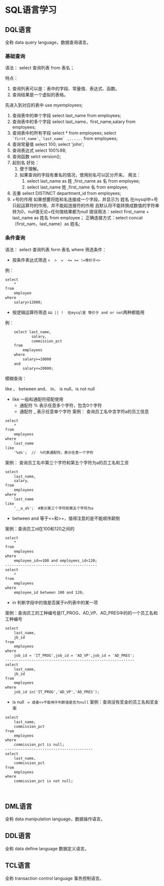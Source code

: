 # SQL语言学习

## DQL语言

全称 data query language，数据查询语言。

### 基础查询

语法：
select 查询列表 from 表名；

特点：

1. 查询列表可以是：表中的字段、常量值、表达式、函数。
2. 查询结果是一个虚拟的表格。

先进入到对应的表中
use myemployees;

1. 查询表中的单个字段
 select last_name from employees;
2. 查询表中的多个字段
 select last_name，first_name,salary from employees;
3. 查询表中的所有字段
 select * from employees;
 select `` `first_name`,`last_name` ,...... `` from employees;
4. 查询常量值
 select 100;
 select 'john';
5. 查询表达式
 select 100%98;
6. 查询函数
 selct version();
7. 起别名 好处：
    1. 便于理解。
    2. 如果查询的字段有重名的情况，使用别名可以区分开来。
    用法：
        1. select last_name as 姓 ,first_name as 名 from employee;
        2. select last_name 姓 ,first_name 名 from employee;
8. 去重
select DISTINCT department_id from employees;
9. +号的作用
如果想要将姓和名连接成一个字段，并显示为 姓名
在mysql中+号只起运算符的作用，并不能起连接符的作用
且默认将不能转换成数值的字符串转为0，null值无论+任何值结果都为null
错误用法：select first_name + last_name as 姓名 from employee；
正确连接方式：select concat（first_nam，last_name）as 姓名;

### 条件查询

语法：
select 查询列表 form 表名 where 筛选条件：

- 按条件表达式筛选  `<  >  =  <= >= !=等价于<>`

例： 

``` txt
select 
    * 
from 
    employee 
where 
    salary>12000;
```

- 按逻辑运算符筛选  `&& || !  在mysql里 等价于 and or not`两种都能用

例：

``` txt
    select last_name,
            salary,
            commission_pct
    from
        employees
    where
        salary>=10000
    and
        salary<=20000;
```

模糊查询：

like 、 between and、 in、 is null、is not null

- like 一般和通配符搭配使用
  - 通配符 % 表示任意多个字符，包含0个字符
  - 通配符 _ 表示任意单个字符
案例： 查询员工名中含字符a的员工信息

```txt
select
    *
from
    employees
where
    last_name
like
    '%a%';  //  %代表通配符，表示任意一个字符
```

案例： 查询员工名中第三个字符和第五个字符为a的员工名和工资

``` txt
select
    last_name,
    salary，
from
    employees
where
    last_name
like
    '__a_a%';  #表示第三个字符和第五个字符为a
```

- between and  等于<=和>=，值得注意的是不能顺序颠倒

案例：查询员工id在100和120之间的

```txt
select
    *
from
    employees
where
    employee_id>=100 and employees_id<120;
------------------------------------------
select
    *
from
    employees
where
    employee_id between 100 and 120;
```

- in   判断字段中的值是否属于in列表中的某一项

案例：查询员工的工种编号是IT_PROG、AD_VP、AD_PRES中的的一个员工名和工种编号

``` txt
select
    last_name,
    jb_id
from
    employees
where
    job_id = 'IT_PROG',job_id = 'AD_VP',job_id = 'AD_PRES';
-----------------------------------------------------------
select
    last_name,
    jb_id
from
    employees
where
    job_id in('IT_PROG','AD_VP','AD_PRES');
```

- is null  ` = 或者<>不能用于判断值是否为null`
案例：查询没有奖金的员工名和奖金率

``` txt
select
    last_name,
    commission_pct
from
    employees
where
    commission_pct is null;
----------------------------------------
select
    last_name,
    commission_pct
from
    employees
where
    commission_pct is not null;




```



## DML语言

全称 data manipulation language，数据操作语言。

## DDL语言

全称 data define language 数据定义语言。

## TCL语言

全称 transaction control language 事务控制语言。
